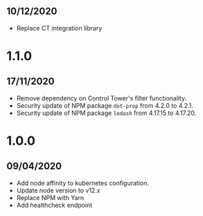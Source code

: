## 10/12/2020

- Replace CT integration library

# 1.1.0

## 17/11/2020

- Remove dependency on Control Tower's filter functionality.
- Security update of NPM package `dot-prop` from 4.2.0 to 4.2.1.
- Security update of NPM package `lodash` from 4.17.15 to 4.17.20.

# 1.0.0

## 09/04/2020

- Add node affinity to kubernetes configuration.
- Update node version to v12.x
- Replace NPM with Yarn
- Add healthcheck endpoint

